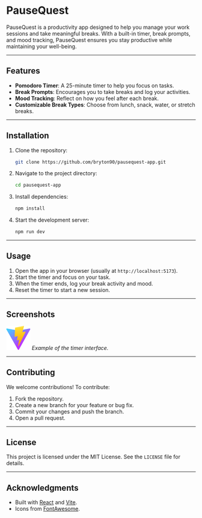 # PauseQuest

PauseQuest is a productivity app designed to help you manage your work sessions and take meaningful breaks. With a built-in timer, break prompts, and mood tracking, PauseQuest ensures you stay productive while maintaining your well-being.

---

## Features

- **Pomodoro Timer**: A 25-minute timer to help you focus on tasks.
- **Break Prompts**: Encourages you to take breaks and log your activities.
- **Mood Tracking**: Reflect on how you feel after each break.
- **Customizable Break Types**: Choose from lunch, snack, water, or stretch breaks.

---

## Installation

1. Clone the repository:
   ```bash
   git clone https://github.com/bryton90/pausequest-app.git
   ```

2. Navigate to the project directory:
   ```bash
   cd pausequest-app
   ```

3. Install dependencies:
   ```bash
   npm install
   ```

4. Start the development server:
   ```bash
   npm run dev
   ```

---

## Usage

1. Open the app in your browser (usually at `http://localhost:5173`).
2. Start the timer and focus on your task.
3. When the timer ends, log your break activity and mood.
4. Reset the timer to start a new session.

---

## Screenshots

![PauseQuest Timer](public/vite.svg)
*Example of the timer interface.*

---

## Contributing

We welcome contributions! To contribute:

1. Fork the repository.
2. Create a new branch for your feature or bug fix.
3. Commit your changes and push the branch.
4. Open a pull request.

---

## License

This project is licensed under the MIT License. See the `LICENSE` file for details.

---

## Acknowledgments

- Built with [React](https://reactjs.org/) and [Vite](https://vitejs.dev/).
- Icons from [FontAwesome](https://fontawesome.com/).

